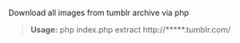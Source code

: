 Download all images from tumblr archive via php
> **Usage:** php index.php extract http://*****.tumblr.com/